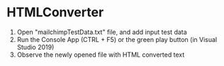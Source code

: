 # HTMLConverter

1. Open "mailchimpTestData.txt" file, and add input test data
2. Run the Console App (CTRL + F5) or the green play button (in Visual Studio 2019)
3. Observe the newly opened file with HTML converted text
